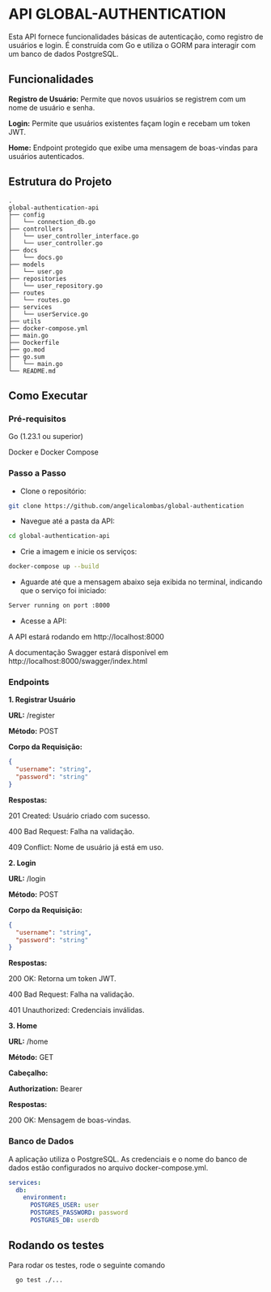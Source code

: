 # API GLOBAL-AUTHENTICATION

Esta API fornece funcionalidades básicas de autenticação, como registro de usuários e login. É construída com Go e utiliza o GORM para interagir com um banco de dados PostgreSQL.

## Funcionalidades

**Registro de Usuário:** Permite que novos usuários se registrem com um nome de usuário e senha.

**Login:** Permite que usuários existentes façam login e recebam um token JWT.

**Home:** Endpoint protegido que exibe uma mensagem de boas-vindas para usuários autenticados.

## Estrutura do Projeto

```shell
.
global-authentication-api
├── config
│   └── connection_db.go
├── controllers
│   └── user_controller_interface.go
│   └── user_controller.go
├── docs
│   └── docs.go
├── models
│   └── user.go
├── repositories
│   └── user_repository.go
├── routes
│   └── routes.go
├── services
│   └── userService.go
├── utils
├── docker-compose.yml
├── main.go
├── Dockerfile
├── go.mod
├── go.sum
│   └── main.go
└── README.md
```

## Como Executar

### Pré-requisitos
Go (1.23.1 ou superior)

Docker e Docker Compose

### Passo a Passo
- Clone o repositório:

```bash
git clone https://github.com/angelicalombas/global-authentication
```

- Navegue até a pasta da API:

```bash
cd global-authentication-api
```

- Crie a imagem e inicie os serviços:

```bash
docker-compose up --build
```

- Aguarde até que a mensagem abaixo seja exibida no terminal, indicando que o serviço foi iniciado:

```bash
Server running on port :8000
```

- Acesse a API:

A API estará rodando em http://localhost:8000

A documentação Swagger estará disponível em http://localhost:8000/swagger/index.html

### Endpoints

**1. Registrar Usuário**

**URL:** /register

**Método:** POST

**Corpo da Requisição:**

```json
{
  "username": "string",
  "password": "string"
}
```

**Respostas:**

201 Created: Usuário criado com sucesso.

400 Bad Request: Falha na validação.

409 Conflict: Nome de usuário já está em uso.

**2. Login**

**URL:** /login

**Método:** POST

**Corpo da Requisição:**

```json
{
  "username": "string",
  "password": "string"
}
```

**Respostas:**

200 OK: Retorna um token JWT.

400 Bad Request: Falha na validação.

401 Unauthorized: Credenciais inválidas.

**3. Home**

**URL:** /home

**Método:** GET

**Cabeçalho:**

**Authorization:** Bearer <token>

**Respostas:**

200 OK: Mensagem de boas-vindas.

### Banco de Dados
A aplicação utiliza o PostgreSQL. As credenciais e o nome do banco de dados estão configurados no arquivo docker-compose.yml.

```yaml
services:
  db:
    environment:
      POSTGRES_USER: user
      POSTGRES_PASSWORD: password
      POSTGRES_DB: userdb
```

## Rodando os testes

Para rodar os testes, rode o seguinte comando

```bash
  go test ./...
```